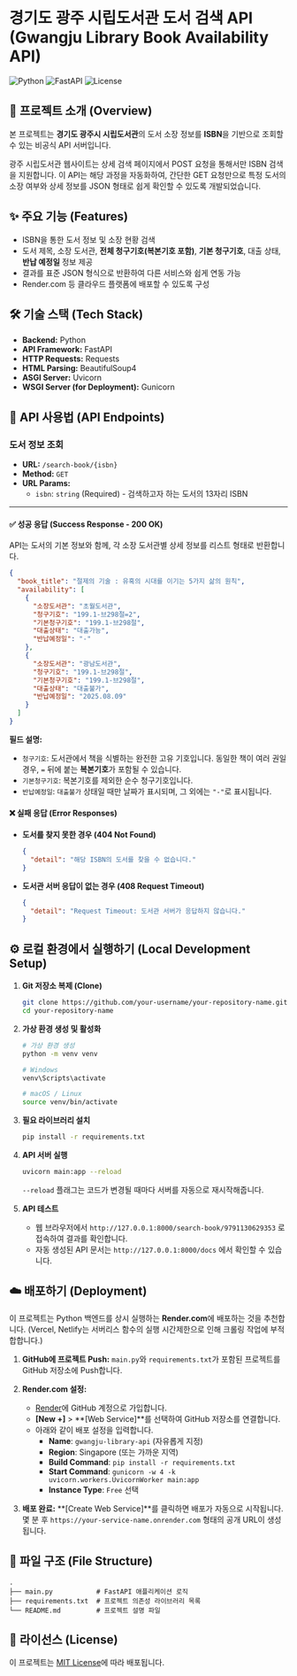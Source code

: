 # 경기도 광주 시립도서관 도서 검색 API (Gwangju Library Book Availability API)

![Python](https://img.shields.io/badge/Python-3.9%2B-blue)
![FastAPI](https://img.shields.io/badge/Framework-FastAPI-green)
![License](https://img.shields.io/badge/License-MIT-lightgrey)

## 📖 프로젝트 소개 (Overview)

본 프로젝트는 **경기도 광주시 시립도서관**의 도서 소장 정보를 **ISBN**을 기반으로 조회할 수 있는 비공식 API 서버입니다.

광주 시립도서관 웹사이트는 상세 검색 페이지에서 POST 요청을 통해서만 ISBN 검색을 지원합니다. 이 API는 해당 과정을 자동화하여, 간단한 GET 요청만으로 특정 도서의 소장 여부와 상세 정보를 JSON 형태로 쉽게 확인할 수 있도록 개발되었습니다.

## ✨ 주요 기능 (Features)

-   ISBN을 통한 도서 정보 및 소장 현황 검색
-   도서 제목, 소장 도서관, **전체 청구기호(복본기호 포함)**, **기본 청구기호**, 대출 상태, **반납 예정일** 정보 제공
-   결과를 표준 JSON 형식으로 반환하여 다른 서비스와 쉽게 연동 가능
-   Render.com 등 클라우드 플랫폼에 배포할 수 있도록 구성

## 🛠️ 기술 스택 (Tech Stack)

-   **Backend:** Python
-   **API Framework:** FastAPI
-   **HTTP Requests:** Requests
-   **HTML Parsing:** BeautifulSoup4
-   **ASGI Server:** Uvicorn
-   **WSGI Server (for Deployment):** Gunicorn

## 🚀 API 사용법 (API Endpoints)

### 도서 정보 조회

-   **URL:** `/search-book/{isbn}`
-   **Method:** `GET`
-   **URL Params:**
    -   `isbn`: `string` (Required) - 검색하고자 하는 도서의 13자리 ISBN

---

#### ✅ 성공 응답 (Success Response - 200 OK)

API는 도서의 기본 정보와 함께, 각 소장 도서관별 상세 정보를 리스트 형태로 반환합니다.

```json
{
  "book_title": "절제의 기술 : 유혹의 시대를 이기는 5가지 삶의 원칙",
  "availability": [
    {
      "소장도서관": "초월도서관",
      "청구기호": "199.1-브298절=2",
      "기본청구기호": "199.1-브298절",
      "대출상태": "대출가능",
      "반납예정일": "-"
    },
    {
      "소장도서관": "광남도서관",
      "청구기호": "199.1-브298절",
      "기본청구기호": "199.1-브298절",
      "대출상태": "대출불가",
      "반납예정일": "2025.08.09"
    }
  ]
}
```
**필드 설명:**
- `청구기호`: 도서관에서 책을 식별하는 완전한 고유 기호입니다. 동일한 책이 여러 권일 경우, `=` 뒤에 붙는 **복본기호**가 포함될 수 있습니다.
- `기본청구기호`: 복본기호를 제외한 순수 청구기호입니다.
- `반납예정일`: `대출불가` 상태일 때만 날짜가 표시되며, 그 외에는 `"-"`로 표시됩니다.

#### ❌ 실패 응답 (Error Responses)

-   **도서를 찾지 못한 경우 (404 Not Found)**
    ```json
    {
      "detail": "해당 ISBN의 도서를 찾을 수 없습니다."
    }
    ```
-   **도서관 서버 응답이 없는 경우 (408 Request Timeout)**
    ```json
    {
      "detail": "Request Timeout: 도서관 서버가 응답하지 않습니다."
    }
    ```

## ⚙️ 로컬 환경에서 실행하기 (Local Development Setup)

1.  **Git 저장소 복제 (Clone)**
    ```bash
    git clone https://github.com/your-username/your-repository-name.git
    cd your-repository-name
    ```

2.  **가상 환경 생성 및 활성화**
    ```bash
    # 가상 환경 생성
    python -m venv venv

    # Windows
    venv\Scripts\activate

    # macOS / Linux
    source venv/bin/activate
    ```

3.  **필요 라이브러리 설치**
    ```bash
    pip install -r requirements.txt
    ```

4.  **API 서버 실행**
    ```bash
    uvicorn main:app --reload
    ```
    `--reload` 플래그는 코드가 변경될 때마다 서버를 자동으로 재시작해줍니다.

5.  **API 테스트**
    -   웹 브라우저에서 `http://127.0.0.1:8000/search-book/9791130629353` 로 접속하여 결과를 확인합니다.
    -   자동 생성된 API 문서는 `http://127.0.0.1:8000/docs` 에서 확인할 수 있습니다.

## ☁️ 배포하기 (Deployment)

이 프로젝트는 Python 백엔드를 상시 실행하는 **Render.com**에 배포하는 것을 추천합니다. (Vercel, Netlify는 서버리스 함수의 실행 시간제한으로 인해 크롤링 작업에 부적합합니다.)

1.  **GitHub에 프로젝트 Push:** `main.py`와 `requirements.txt`가 포함된 프로젝트를 GitHub 저장소에 Push합니다.

2.  **Render.com 설정:**
    -   [Render](https://render.com/)에 GitHub 계정으로 가입합니다.
    -   **[New +]** > **[Web Service]**를 선택하여 GitHub 저장소를 연결합니다.
    -   아래와 같이 배포 설정을 입력합니다.
        -   **Name**: `gwangju-library-api` (자유롭게 지정)
        -   **Region**: Singapore (또는 가까운 지역)
        -   **Build Command**: `pip install -r requirements.txt`
        -   **Start Command**: `gunicorn -w 4 -k uvicorn.workers.UvicornWorker main:app`
        -   **Instance Type**: `Free` 선택

3.  **배포 완료:** **[Create Web Service]**를 클릭하면 배포가 자동으로 시작됩니다. 몇 분 후 `https://your-service-name.onrender.com` 형태의 공개 URL이 생성됩니다.

## 📁 파일 구조 (File Structure)

```
.
├── main.py           # FastAPI 애플리케이션 로직
├── requirements.txt  # 프로젝트 의존성 라이브러리 목록
└── README.md         # 프로젝트 설명 파일
```

## 📄 라이선스 (License)

이 프로젝트는 [MIT License](LICENSE)에 따라 배포됩니다.

